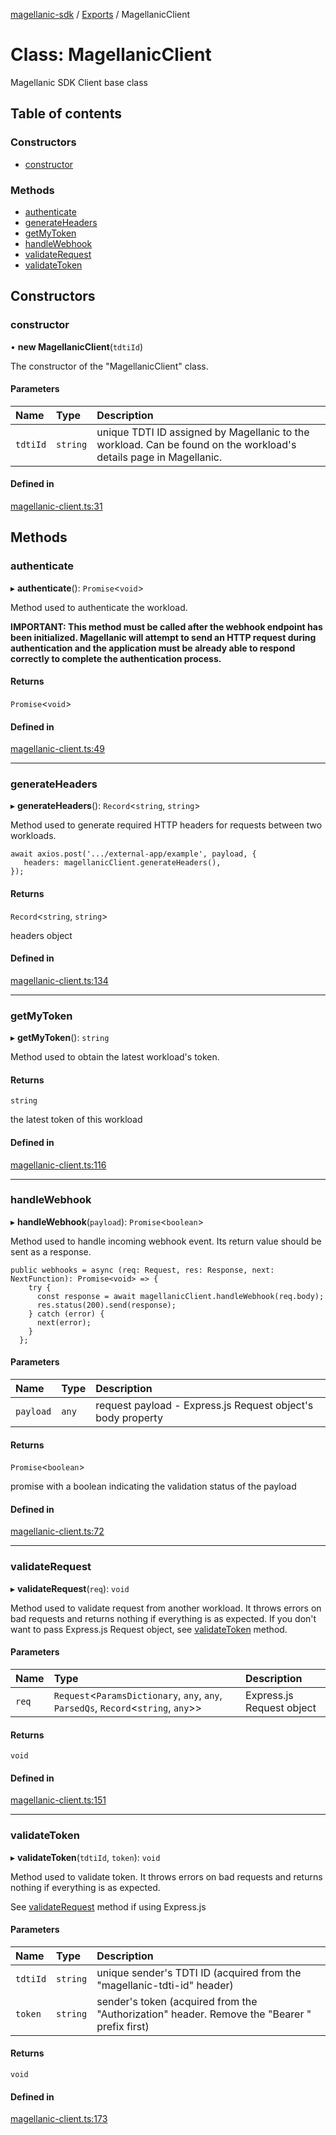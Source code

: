 [magellanic-sdk](../README.md) / [Exports](../modules.md) / MagellanicClient

# Class: MagellanicClient

Magellanic SDK Client base class

## Table of contents

### Constructors

- [constructor](MagellanicClient.md#constructor)

### Methods

- [authenticate](MagellanicClient.md#authenticate)
- [generateHeaders](MagellanicClient.md#generateheaders)
- [getMyToken](MagellanicClient.md#getmytoken)
- [handleWebhook](MagellanicClient.md#handlewebhook)
- [validateRequest](MagellanicClient.md#validaterequest)
- [validateToken](MagellanicClient.md#validatetoken)

## Constructors

### constructor

• **new MagellanicClient**(`tdtiId`)

The constructor of the "MagellanicClient" class.

#### Parameters

| Name | Type | Description |
| :------ | :------ | :------ |
| `tdtiId` | `string` | unique TDTI ID assigned by Magellanic to the workload. Can be found on the workload's details page in Magellanic. |

#### Defined in

[magellanic-client.ts:31](https://gitlab.com/magellanic/platform/magellanic-ciem/magellanic-ciem-sdk/-/blob/1ec4c53/src/magellanic-client.ts#L31)

## Methods

### authenticate

▸ **authenticate**(): `Promise`<`void`\>

Method used to authenticate the workload.

<b>IMPORTANT: This method must be called after the webhook endpoint has been initialized. Magellanic will attempt
to send an HTTP request during authentication and the application must be already able to respond correctly to
complete the authentication process.</b>

#### Returns

`Promise`<`void`\>

#### Defined in

[magellanic-client.ts:49](https://gitlab.com/magellanic/platform/magellanic-ciem/magellanic-ciem-sdk/-/blob/1ec4c53/src/magellanic-client.ts#L49)

___

### generateHeaders

▸ **generateHeaders**(): `Record`<`string`, `string`\>

Method used to generate required HTTP headers for requests between two workloads.

```
await axios.post('.../external-app/example', payload, {
   headers: magellanicClient.generateHeaders(),
});
```

#### Returns

`Record`<`string`, `string`\>

headers object

#### Defined in

[magellanic-client.ts:134](https://gitlab.com/magellanic/platform/magellanic-ciem/magellanic-ciem-sdk/-/blob/1ec4c53/src/magellanic-client.ts#L134)

___

### getMyToken

▸ **getMyToken**(): `string`

Method used to obtain the latest workload's token.

#### Returns

`string`

the latest token of this workload

#### Defined in

[magellanic-client.ts:116](https://gitlab.com/magellanic/platform/magellanic-ciem/magellanic-ciem-sdk/-/blob/1ec4c53/src/magellanic-client.ts#L116)

___

### handleWebhook

▸ **handleWebhook**(`payload`): `Promise`<`boolean`\>

Method used to handle incoming webhook event. Its return value should be sent as a response.

```
public webhooks = async (req: Request, res: Response, next: NextFunction): Promise<void> => {
    try {
      const response = await magellanicClient.handleWebhook(req.body);
      res.status(200).send(response);
    } catch (error) {
      next(error);
    }
  };
```

#### Parameters

| Name | Type | Description |
| :------ | :------ | :------ |
| `payload` | `any` | request payload - Express.js Request object's body property |

#### Returns

`Promise`<`boolean`\>

promise with a boolean indicating the validation status of the payload

#### Defined in

[magellanic-client.ts:72](https://gitlab.com/magellanic/platform/magellanic-ciem/magellanic-ciem-sdk/-/blob/1ec4c53/src/magellanic-client.ts#L72)

___

### validateRequest

▸ **validateRequest**(`req`): `void`

Method used to validate request from another workload. It throws errors on bad requests and returns nothing if
everything is as expected.
If you don't want to pass Express.js Request object, see [validateToken](MagellanicClient.md#validatetoken) method.

#### Parameters

| Name | Type | Description |
| :------ | :------ | :------ |
| `req` | `Request`<`ParamsDictionary`, `any`, `any`, `ParsedQs`, `Record`<`string`, `any`\>\> | Express.js Request object |

#### Returns

`void`

#### Defined in

[magellanic-client.ts:151](https://gitlab.com/magellanic/platform/magellanic-ciem/magellanic-ciem-sdk/-/blob/1ec4c53/src/magellanic-client.ts#L151)

___

### validateToken

▸ **validateToken**(`tdtiId`, `token`): `void`

Method used to validate token. It throws errors on bad requests and returns nothing if
everything is as expected.

See [validateRequest](MagellanicClient.md#validaterequest) method if using Express.js

#### Parameters

| Name | Type | Description |
| :------ | :------ | :------ |
| `tdtiId` | `string` | unique sender's TDTI ID (acquired from the "magellanic-tdti-id" header) |
| `token` | `string` | sender's token (acquired from the "Authorization" header. Remove the "Bearer " prefix first) |

#### Returns

`void`

#### Defined in

[magellanic-client.ts:173](https://gitlab.com/magellanic/platform/magellanic-ciem/magellanic-ciem-sdk/-/blob/1ec4c53/src/magellanic-client.ts#L173)
